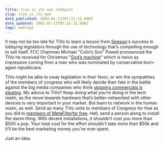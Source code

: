 ```yaml
---
title: tivo is its own lobbyist
slug: tivo_is_its_own
date_published: 2003-01-11T07:21:15.000Z
date_updated: 2003-01-11T07:21:15.000Z
tags: weblogs
---
```


It may not be too late for TiVo to learn a lesson from [Segway](http://www.dashes.com/anil/index.php?archives/004108.php)‘s success in lobbying legislators through the use of technology that’s compelling enough to sell itself. FCC Chairman Michael "Colin’s Son" Powell pronounced the TiVo he received for Christmas "[God’s machine](http://apnews.myway.com/article/20030110/D7OFL0J80.html)" which is twice as impressive coming from a man who was nominated by conservative born-again republicans.

TiVo might be able to sway legislation in their favor, or win the sympathies of the members of congress who will likely decide their fate in the battle against the big media companies who think [skipping commercials is stealing](http://action.eff.org/action/moreinfo.asp?item=1517). My advice to TiVo? Keep doing what you’re doing in the tech realm, as the move towards hardware that’s better-networked with other devices is very important in your market. But learn to network in the human realm, as well. Send as many TiVo units to members of Congress for free as you did to [members of MetaFilter](http://www.metafilter.com/comments.mefi/3401)[for free](http://metatalk.metafilter.com/mefi/182). Hell, send a person along to install the damn thing. With decent installations, it shouldn’t cost you more than $500 a pop. Your total cost for the effort shouldn’t take more than $50k and it’ll be the best marketing money you’ve ever spent.

Just an idea.
